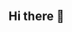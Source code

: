 ## Hi there 👋

<!--
**geovanibalac/geovanibalac** is a ✨ _special_ ✨ repository because its `README.md` (this file) appears on your GitHub profile.

ola meu nome é geovani tenho 15 anos fiz curso de tecnologia , administração , robotica , ingles , espanhol , e estou estudando para ser um jogador no futuro mais se isso não der certo estou pensando ser piloto de aeronaltica. È isso sobre mim .
